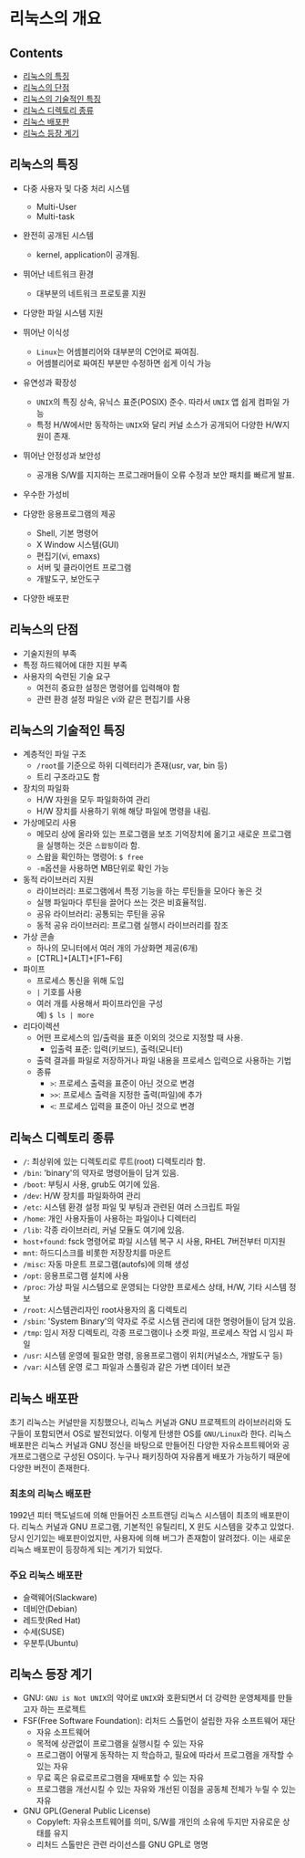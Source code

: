 리눅스의 개요
=============

Contents
--------

-	[리눅스의 특징](#리눅스의-특징)
-	[리눅스의 단점](#리눅스의-단점)
-	[리눅스의 기술적인 특징](#리눅스의-기술적인-특징)
-	[리눅스 디렉토리 종류](#리눅스-디렉토리-종류)
-	[리눅스 배포판](#리눅스-배포판)
-	[리눅스 등장 계기](#리눅스-등장-계기)

리눅스의 특징
-------------

-	다중 사용자 및 다중 처리 시스템

	-	Multi-User
	-	Multi-task

-	완전히 공개된 시스템

	-	kernel, application이 공개됨.

-	뛰어난 네트워크 환경

	-	대부분의 네트워크 프로토콜 지원

-	다양한 파일 시스템 지원

-	뛰어난 이식성

	-	`Linux`는 어셈블리어와 대부분의 C언어로 짜여짐.
	-	어셈블리어로 짜여진 부분만 수정하면 쉽게 이식 가능

-	유연성과 확장성

	-	`UNIX`의 특징 상속, 유닉스 표준(POSIX) 준수. 따라서 `UNIX` 앱 쉽게 컴파일 가능
	-	특정 H/W에서만 동작하는 `UNIX`와 달리 커널 소스가 공개되어 다양한 H/W지원이 존재.

-	뛰어난 안정성과 보안성

	-	공개용 S/W를 지지하는 프로그래머들이 오류 수정과 보안 패치를 빠르게 발표.

-	우수한 가성비

-	다양한 응용프로그램의 제공

	-	Shell, 기본 명령어
	-	X Window 시스템(GUI)
	-	편집기(vi, emaxs)
	-	서버 및 클라이언트 프로그램
	-	개발도구, 보안도구

-	다양한 배포판

리눅스의 단점
-------------

-	기술지원의 부족
-	특정 하드웨어에 대한 지원 부족
-	사용자의 숙련된 기술 요구
	-	여전히 중요한 설정은 명령어를 입력해야 함
	-	관련 환경 설정 파일은 vi와 같은 편집기를 사용

리눅스의 기술적인 특징
----------------------

-	계층적인 파일 구조
	-	`/root`를 기준으로 하위 디렉터리가 존재(usr, var, bin 등)
	-	트리 구조라고도 함
-	장치의 파일화
	-	H/W 자원을 모두 파일화하여 관리
	-	H/W 장치를 사용하기 위해 해당 파일에 명령을 내림.
-	가상메모리 사용
	-	메모리 상에 올라와 있는 프로그램을 보조 기억장치에 옮기고 새로운 프로그램을 실행하는 것은 `스왑핑`이라 함.
	-	스왑을 확인하는 명령어: `$ free`
	-	`-m`옵션을 사용하면 MB단위로 확인 가능
-	동적 라이브러리 지원
	-	라이브러리: 프로그램에서 특정 기능을 하는 루틴들을 모아다 놓은 것
	-	실행 파일마다 루틴을 끌어다 쓰는 것은 비효율적임.
	-	공유 라이브러리: 공통되는 루틴을 공유
	-	동적 공유 라이브러리: 프로그램 실행시 라이브러리를 참조
-	가상 콘솔
	-	하나의 모니터에서 여러 개의 가상화면 제공(6개)
	-	[CTRL]+[ALT]+[F1~F6]
-	파이프
	-	프로세스 통신을 위해 도입
	-	`|` 기호를 사용
	-	여러 개를 사용해서 파이프라인을 구성<br> 예) `$ ls | more`
-	리다이렉션
	-	어떤 프로세스의 입/출력을 표준 이외의 것으로 지정할 때 사용.
		-	입출력 표준: 입력(키보드), 출력(모니터)
	-	출력 결과를 파일로 저장하거나 파일 내용을 프로세스 입력으로 사용하는 기법
	-	종류
		-	`>`: 프로세스 출력을 표준이 아닌 것으로 변경
		-	`>>`: 프로세스 출력을 지정한 출력(파일)에 추가
		-	`<`: 프로세스 입력을 표준이 아닌 것으로 변경

리눅스 디렉토리 종류
--------------------

-	`/`: 최상위에 있는 디렉토리로 루트(root) 디렉토리라 함.
-	`/bin`: 'binary'의 약자로 명령어들이 담겨 있음.
-	`/boot`: 부팅시 사용, grub도 여기에 있음.
-	`/dev`: H/W 장치를 파일화하여 관리
-	`/etc`: 시스템 환경 설정 파일 및 부팅과 관련된 여러 스크립트 파일
-	`/home`: 개인 사용자들이 사용하는 파일이나 디렉터리
-	`/lib`: 각종 라이브러리, 커널 모듈도 여기에 있음.
-	`host+found`: fsck 명령어로 파일 시스템 복구 시 사용, RHEL 7버전부터 미지원
-	`mnt`: 하드디스크를 비롯한 저장장치를 마운트
-	`/misc`: 자동 마운트 프로그램(autofs)에 의해 생성
-	`/opt`: 응용프로그램 설치에 사용
-	`/proc`: 가상 파일 시스템으로 운영되는 다양한 프로세스 상태, H/W, 기타 시스템 정보
-	`/root`: 시스템관리자인 root사용자의 홈 디렉토리
-	`/sbin`: 'System Binary'의 약자로 주로 시스템 관리에 대한 명령어들이 담겨 있음.
-	`/tmp`: 임시 저장 디렉토리, 각종 프로그램이나 소켓 파일, 프로세스 작업 시 임시 파일
-	`/usr`: 시스템 운영에 필요한 명령, 응용프로그램이 위치(커널소스, 개발도구 등)
-	`/var`: 시스템 운영 로그 파일과 스풀링과 같은 가변 데이터 보관

리눅스 배포판
-------------

초기 리눅스는 커널만을 지칭했으나, 리눅스 커널과 GNU 프로젝트의 라이브러리와 도구들이 포함되면서 OS로 발전되었다. 이렇게 탄생한 OS를 `GNU/Linux`라 한다. 리눅스 배포판은 리눅스 커널과 GNU 정신을 바탕으로 만들어진 다양한 자유소프트웨어와 공개프로그램으로 구성된 OS이다. 누구나 패키징하여 자유롭게 배포가 가능하기 때문에 다양한 버전이 존재한다.

### 최초의 리눅스 배포판

1992년 피터 맥도널드에 의해 만들어진 소프트랜딩 리눅스 시스템이 최초의 배포판이다. 리눅스 커널과 GNU 프로그램, 기본적인 유틸리티, X 윈도 시스템을 갖추고 있었다. 당시 인기있는 배포판이었지만, 사용자에 의해 버그가 존재함이 알려졌다. 이는 새로운 리눅스 배포판이 등장하게 되는 계기가 되었다.

### 주요 리눅스 배포판

-	슬랙웨어(Slackware)
-	데비안(Debian)
-	레드핫(Red Hat)
-	수세(SUSE)
-	우분투(Ubuntu)

리눅스 등장 계기
----------------

-	GNU: `GNU is Not UNIX`의 약어로 `UNIX`와 호환되면서 더 강력한 운영체제를 만들고자 하는 프로젝트
-	FSF(Free Software Foundation): 리처드 스톨먼이 설립한 자유 소프트웨어 재단
	-	자유 소프트웨어
	-	목적에 상관없이 프로그램을 실행시킬 수 있는 자유
	-	프로그램이 어떻게 동작하는 지 학습하고, 필요에 따라서 프로그램을 개작할 수 있는 자유
	-	무료 혹은 유료로프로그램을 재배포할 수 있는 자유
	-	프로그램을 개선시킬 수 있는 자유와 개선된 이점을 공동체 전체가 누릴 수 있는 자유
-	GNU GPL(General Public License)
	-	Copyleft: 자유소프트웨어를 의미, S/W를 개인의 소유에 두지만 자유로운 상태를 유지
	-	리처드 스톨만은 관련 라이선스를 GNU GPL로 명명
